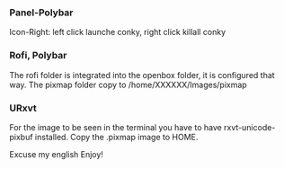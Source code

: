 ### Panel-Polybar
Icon-Right: left click launche conky, right click killall conky

### Rofi, Polybar
The rofi folder is integrated into the openbox folder, it is configured that way.
The pixmap folder copy to /home/XXXXXX/Images/pixmap

### URxvt
For the image to be seen in the terminal you have to have rxvt-unicode-pixbuf installed.
Copy the .pixmap image to HOME.

Excuse my english 
Enjoy!
